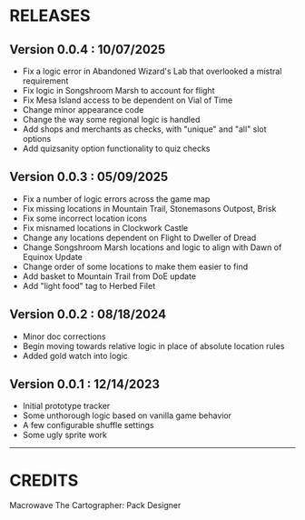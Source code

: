 # RELEASES

## Version 0.0.4 : 10/07/2025

- Fix a logic error in Abandoned Wizard's Lab that overlooked a mistral requirement
- Fix logic in Songshroom Marsh to account for flight
- Fix Mesa Island access to be dependent on Vial of Time
- Change minor appearance code
- Change the way some regional logic is handled
- Add shops and merchants as checks, with "unique" and "all" slot options
- Add quizsanity option functionality to quiz checks

## Version 0.0.3 : 05/09/2025

- Fix a number of logic errors across the game map
- Fix missing locations in Mountain Trail, Stonemasons Outpost, Brisk
- Fix some incorrect location icons
- Fix misnamed locations in Clockwork Castle
- Change any locations dependent on Flight to Dweller of Dread
- Change Songshroom Marsh locations and logic to align with Dawn of Equinox Update
- Change order of some locations to make them easier to find
- Add basket to Mountain Trail from DoE update
- Add "light food" tag to Herbed Filet

## Version 0.0.2 : 08/18/2024

- Minor doc corrections
- Begin moving towards relative logic in place of absolute location rules
- Added gold watch into logic

## Version 0.0.1 : 12/14/2023

- Initial prototype tracker
- Some unthorough logic based on vanilla game behavior
- A few configurable shuffle settings
- Some ugly sprite work

***

# CREDITS
Macrowave The Cartographer: Pack Designer
	